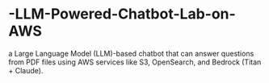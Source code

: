 # -LLM-Powered-Chatbot-Lab-on-AWS
a Large Language Model (LLM)-based chatbot that can answer questions from PDF files using AWS services like S3, OpenSearch, and Bedrock (Titan + Claude).
